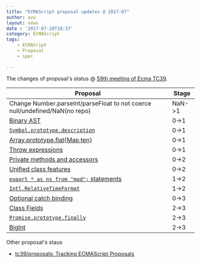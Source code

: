 ```yaml
---
title: "ECMAScript proposal updates @ 2017-07"
author: azu
layout: news
date : '2017-07-28T18:37'
category: ECMAScript
tags:
    - ECMASript
    - Proposal
    - spec

---
```


The changes of proposal's status @ [59th meeting of Ecma TC39](https://github.com/tc39/agendas/blob/master/2017/07.md "59th meeting of Ecma TC39").

| Proposal                                 | Stage  |
| ---------------------------------------- | ------ |
| Change Number.parseInt/parseFloat to not coerce null/undefined/NaN(no repo) | NaN->1 |
| [Binary AST](https://github.com/syg/ecmascript-binary-ast) | 0->1   |
| [`Symbol.prototype.description`](https://github.com/michaelficarra/Symbol-description-proposal/) | 0->1   |
| [Array.prototype.flat{Map,ten}](https://github.com/tc39/proposal-flatMap) | 0->1   |
| [Throw expressions](https://github.com/rbuckton/proposal-throw-expressions) | 0->1   |
| [Private methods and accessors](https://github.com/littledan/proposal-private-methods) | 0->2   |
| [Unified class features](https://github.com/littledan/proposal-unified-class-features/) | 0->2   |
| [`export * as ns from "mod";` statements](https://github.com/tc39/proposal-export-ns-from) | 1->2   |
| [`Intl.RelativeTimeFormat`](https://github.com/tc39/proposal-intl-relative-time) | 1->2   |
| [Optional catch binding](https://michaelficarra.github.io/optional-catch-binding-proposal/) | 0->3   |
| [Class Fields](https://github.com/tc39/proposal-class-fields) | 2->3   |
| [`Promise.prototype.finally`](https://github.com/tc39/proposal-promise-finally) | 2->3   |
| [BigInt](https://github.com/tc39/proposal-bigint) | 2->3   |

Other proposal's staus 

- [tc39/proposals: Tracking ECMAScript Proposals](https://github.com/tc39/proposals "tc39/proposals: Tracking ECMAScript Proposals")
